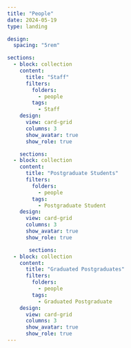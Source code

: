 ```yaml
---
title: "People"
date: 2024-05-19
type: landing

design:
  spacing: "5rem"

sections:
  - block: collection
    content:
      title: "Staff"
      filters:
        folders:
          - people
        tags:
          - Staff
    design:
      view: card-grid
      columns: 3
      show_avatar: true
      show_role: true

    sections:
  - block: collection
    content:
      title: "Postgraduate Students"
      filters:
        folders:
          - people
        tags:
          - Postgraduate Student
    design:
      view: card-grid
      columns: 3
      show_avatar: true
      show_role: true

       sections:
  - block: collection
    content:
      title: "Graduated Postgraduates"
      filters:
        folders:
          - people
        tags:
          - Graduated Postgraduate
    design:
      view: card-grid
      columns: 3
      show_avatar: true
      show_role: true
---
```

